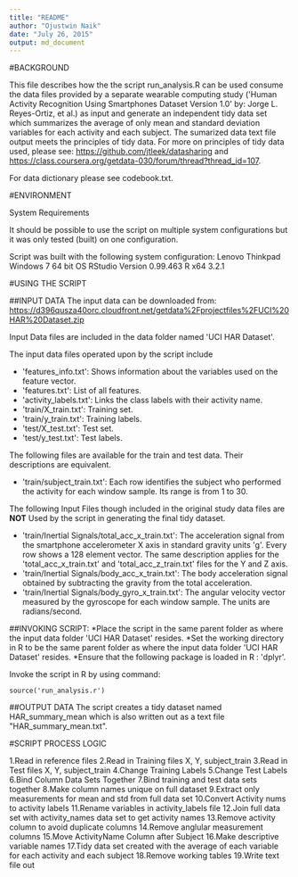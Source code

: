 ```yaml
---
title: "README"
author: "Ojustwin Naik"
date: "July 26, 2015"
output: md_document
---
```


#BACKGROUND

This file describes how the the script run_analysis.R can be used consume the data files provided by a separate wearable computing study ('Human Activity Recognition Using Smartphones Dataset Version 1.0' by: Jorge L. Reyes-Ortiz, et al.) as input and generate an independent tidy data set which summarizes the average of only mean and standard deviation variables for each activity and each subject. The sumarized data text file output meets the principles of tidy data.  For more on principles of tidy data used, please see: <https://github.com/jtleek/datasharing> and <https://class.coursera.org/getdata-030/forum/thread?thread_id=107>.   

For data dictionary please see codebook.txt.

#ENVIRONMENT

System Requirements

It should be possible to use the script on multiple system configurations but it was only tested (built) on one configuration.

Script was built with the following system configuration:
Lenovo Thinkpad Windows 7 64 bit OS
RStudio Version 0.99.463
R x64 3.2.1

#USING THE SCRIPT

##INPUT DATA
The input data can be downloaded from:
<https://d396qusza40orc.cloudfront.net/getdata%2Fprojectfiles%2FUCI%20HAR%20Dataset.zip>

Input Data files are included in the data folder named 'UCI HAR Dataset'.

The input data files operated upon by the script include
- 'features_info.txt': Shows information about the variables used on the feature vector.
- 'features.txt': List of all features.
- 'activity_labels.txt': Links the class labels with their activity name.
- 'train/X_train.txt': Training set.
- 'train/y_train.txt': Training labels.
- 'test/X_test.txt': Test set.
- 'test/y_test.txt': Test labels.

The following files are available for the train and test data. Their descriptions are equivalent. 
- 'train/subject_train.txt': Each row identifies the subject who performed the activity for each window sample. Its range is from 1 to 30. 

The following Input Files though included in the original study data files are **NOT** Used by the script in generating the final tidy dataset.
- 'train/Inertial Signals/total_acc_x_train.txt': The acceleration signal from the smartphone accelerometer X axis in standard gravity units 'g'. Every row shows a 128 element vector. The same description applies for the 'total_acc_x_train.txt' and 'total_acc_z_train.txt' files for the Y and Z axis. 
- 'train/Inertial Signals/body_acc_x_train.txt': The body acceleration signal obtained by subtracting the gravity from the total acceleration. 
- 'train/Inertial Signals/body_gyro_x_train.txt': The angular velocity vector measured by the gyroscope for each window sample. The units are radians/second. 

##INVOKING SCRIPT:
*Place the script in the same parent folder as where the input data folder 'UCI HAR Dataset' resides.
*Set the working directory in R to be the same parent folder as where the input data folder 'UCI HAR Dataset' resides.
*Ensure that the following package is loaded in R : 'dplyr'.

Invoke the script in R by using command:
```{r}
source('run_analysis.r')
```
##OUTPUT DATA
The script creates a tidy dataset named HAR_summary_mean which is also written out as a text file "HAR_summary_mean.txt".

#SCRIPT PROCESS LOGIC

1.Read in reference files
2.Read in Training files X, Y, subject_train
3.Read in Test files X, Y, subject_train
4.Change Training Labels
5.Change Test Labels
6.Bind Column Data Sets Together
7.Bind training and test data sets together
8.Make column names unique on full dataset
9.Extract only measurements for mean and std from full data set
10.Convert Activity nums to activity labels
11.Rename variables in activity_labels file
12.Join full data set with activity_names data set to get activity names
13.Remove activity column to avoid duplicate columns
14.Remove anglular measurement columns
15.Move ActivityName Column after Subject
16.Make descriptive variable names
17.Tidy data set created with the average of each variable for each activity and each subject
18.Remove working tables
19.Write text file out
